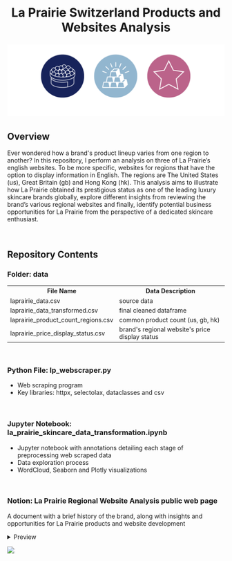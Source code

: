 <h1 align="center">
	La Prairie Switzerland Products and Websites Analysis
</h1>

<h3 align="center">
	<img src="https://github.com/DOCUVESTA/la-prairie-luxury-skincare-makeup-analysis/blob/5160c2f1d8989ab95cfc8b674172dc26910a0602/assets/header_lp.png"/>
</h3>


## Overview
Ever wondered how a brand's product lineup varies from one region to another? In this repository, I perform an analysis on three of La Prairie’s english websites. To be more specific, websites for regions that have the option to display information in English. The regions are The United States (us), Great Britain (gb) and Hong Kong (hk). This analysis aims to illustrate how La Prairie obtained its prestigious status as one of the leading luxury skincare brands globally, explore different insights from reviewing the brand’s various regional websites and finally, identify potential business opportunities for La Prairie from the perspective of a dedicated skincare enthusiast.

<br>

## Repository Contents
### Folder: data
<table style="width:100%">
    <tr>
        <th>File Name</th>
        <th>Data Description</th>
    </tr>
    <tr>
        <td>laprairie_data.csv</td>
        <td>source data</td>
    </tr>
    <tr>
        <td>laprairie_data_transformed.csv</td>
        <td>final cleaned dataframe</td>
    </tr>
    <tr>
        <td>laprairie_product_count_regions.csv</td>
        <td>common product count (us, gb, hk)</td>
    </tr>
    <tr>
        <td>laprairie_price_display_status.csv</td>
        <td>brand's regional website's price display status </td>
    </tr>
</table>

<br>

### Python File: lp_webscraper.py
- Web scraping program
- Key libraries: httpx, selectolax, dataclasses and csv

<br>

### Jupyter Notebook: la_prairie_skincare_data_transformation.ipynb
- Jupyter notebook with annotations detailing each stage of preprocessing web scraped data
- Data exploration process
- WordCloud, Seaborn and Plotly visualizations

<br>

### Notion: La Prairie Regional Website Analysis public web page
A document with a brief history of the brand, along with insights and opportunities for La Prairie products and website development
</details>
<details closed>
<summary>Preview</summary>
<br>
	
![Report](https://github.com/DOCUVESTA/la-prairie-luxury-skincare-makeup-analysis/blob/5160c2f1d8989ab95cfc8b674172dc26910a0602/assets/preview_report_lp.png)	
</details>

<p>
  <a href="https://docuvesta.notion.site/La-Prairie-Regional-Website-Analysis-e04b3082f7d7467b8a3312d4cc96487a?pvs=4"><img src="https://img.shields.io/badge/Access-webpage-blue?style=for-the-badge&color=%23EBCFB3"></a>
</p>

<br>
